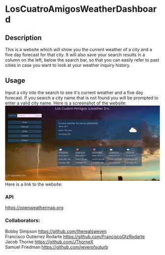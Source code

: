 # LosCuatroAmigosWeatherDashboard

## Description

This is a website which will show you the current weather of a city and a five day forecast for that city. It will also save your search results in a column on the left, below the search bar, so that you can easily refer to past cities in case you want to look at your weather inquiry history.

## Usage

Input a city into the search to see it's current weather and a five day forecast. If you search a city name that is not found you will be prompted to enter a valid city name. Here is a screenshot of the website:
![image](./Assets/images/Screenshot_1.png)
Here is a link to the website:

### API

https://openweathermap.org

### Collaborators:

Bobby Simpson https://github.com/therealsweven <br>
Francisco Gutierrez Rodarte https://github.com/FranciscoGtzRodarte <br>
Jacob Thorne https://github.com/JThorneX <br>
Samuel Friedman https://github.com/reverofsuturb
